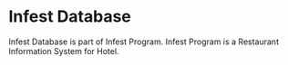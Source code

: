 # Infest Database

Infest Database is part of Infest Program. Infest Program is a Restaurant Information System for Hotel.
